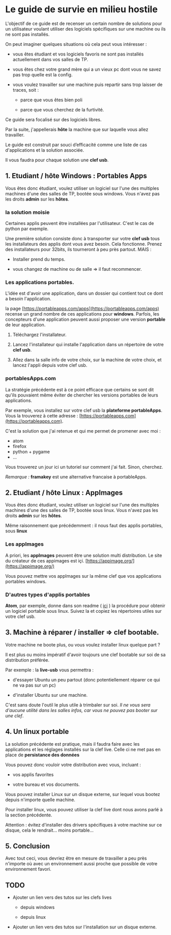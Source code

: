 # Le guide de survie en milieu hostile

L'objectif de ce guide est de recenser un certain nombre de solutions pour un utilisateur voulant utiliser des logiciels spécifiques sur une machine ou ils ne sont pas installés.

On peut imaginer quelques situations où cela peut vous intéresser :

- vous êtes étudiant et vos logiciels favoris ne sont pas installés actuellement dans vos salles de TP.

- vous êtes chez votre grand mère qui a un vieux pc dont vous ne savez pas trop quelle est la config.

- vous voulez travailler sur une machine puis repartir sans trop laisser de traces, soit :

  - parce que vous êtes bien poli

  - parce que vous cherchez de la furtivité.

Ce guide sera focalisé sur des logiciels libres.

Par la suite, j'appellerais **hôte** la machine que sur laquelle vous allez travailler.

Le guide est construit par souci d’efficacité comme une liste de cas d'applications et la solution associée.

Il vous faudra pour chaque solution une **clef usb**.

## 1. Etudiant / hôte Windows : Portables Apps

Vous êtes donc étudiant, voulez utiliser un logiciel sur l'une des multiples machines d'une des salles de TP, bootée sous windows.
Vous n'avez pas les droits **admin** sur les **hôtes**.

### la solution moisie
Certaines applis peuvent être installées par l'utilisateur. C'est le cas de python par exemple.

Une première solution consiste donc à transporter sur votre **clef usb** tous les installateurs des applis dont vous avez besoin. Cela fonctionne. Prenez des installateurs pour 32bits, ils tourneront à peu près partout. MAIS :

- Installer prend du temps.

- vous changez de machine ou de salle => il faut recommencer.

### Les applications portables.
L'idée est d'avoir une application, dans un dossier qui contient tout ce dont a besoin l'application.

la page [https://portableapps.com/apps](https://portableapps.com/apps) recense un grand nombre de ces applications pour **windows**. Parfois, les concepteurs d'une application peuvent aussi proposer une version **portable** de leur application.

1. Téléchargez l'installateur.

2. Lancez l'installateur qui
installe l'application dans un répertoire de votre **clef usb**.

3. Allez dans la salle info de votre choix, sur la machine de votre choix, et lancez l'appli depuis votre clef usb.

### portablesApps.com

La stratégie précédente est à ce point efficace que certains se sont dit qu'ils pouvaient même éviter de chercher les versions portables de leurs applications.

Par exemple, vous installez sur votre clef usb la **plateforme portableApps**. Vous la trouverez à cette adresse : [https://portableapps.com](https://portableapps.com).

C'est la solution que j'ai retenue et qui me permet de promener avec moi :
- atom
- firefox
- python + pygame
- ...

Vous trouverez un jour ici un tutoriel sur comment j'ai fait. Sinon, cherchez.

*Remarque :* **framakey** est une alternative francaise à portableApps.

## 2. Etudiant / hôte Linux : AppImages

Vous êtes donc étudiant, voulez utiliser un logiciel sur l'une des multiples machines d'une des salles de TP, bootée sous linux.
Vous n'avez pas les droits **admin** sur les **hôtes**.

Même raisonnement que précédemment : il nous faut des applis portables, sous **linux**

### Les appImages

A priori, les **appImages** peuvent être une solution multi distribution. Le site du créateur de ces appimages est içi. [https://appimage.org/](https://appimage.org/)

Vous pouvez mettre vos appImages sur la même clef que vos applications portables windows.

### D'autres types d'applis portables

**Atom**, par exemple, donne dans son readme ( [ici](https://flight-manual.atom.io/getting-started/sections/installing-atom/) ) la procédure pour obtenir un logiciel portable sous linux.
Suivez la et copiez les répertoires utiles sur votre clef usb.

## 3. Machine à réparer / installer => clef bootable.

Votre machine ne boote plus, ou vous voulez installer linux quelque part ?

Il est plus ou moins impératif d'avoir toujours une clef bootable sur soi de sa distribution préférée.

Par exemple : la **live-usb** vous permettra :

- d'essayer Ubuntu un peu partout (donc potentiellement réparer ce qui ne va pas sur un pc)

- d'installer Ubuntu sur une machine.

C'est sans doute l'outil le plus utile à trimbaler sur soi. *Il ne vous sera d'aucune utilité dans les salles infos, car vous ne pouvez pas booter sur une clef*.


## 4. Un linux portable

La solution précédente est pratique, mais il faudra faire avec les applications et les réglages installés sur la clef live. Celle ci ne met pas en place de **persistance des données**

Vous pouvez donc vouloir votre distribution avec vous, incluant :

- vos applis favorites

- votre bureau et vos documents.

Vous pouvez installer Linux sur un disque externe, sur lequel vous bootez depuis n'importe quelle machine.

Pour installer linux, vous pouvez utiliser la clef live dont nous avons parlé
à la section précédente.

Attention : évitez d'installer des drivers spécifiques à votre machine sur ce disque, cela le rendrait... moins portable...


## 5. Conclusion

Avec tout ceci, vous devriez être en mesure de travailler a peu près n'importe
où avec un environnement aussi proche que possible de votre environnement
favori.

## TODO

- Ajouter un lien vers des tutos sur les clefs lives

  - depuis windows

  - depuis linux

- Ajouter un lien vers des tutos sur l'installation sur un disque externe.
